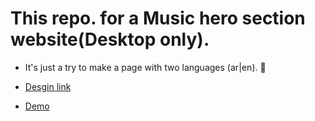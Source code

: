 # This repo. for a Music hero section website(Desktop only).

- It's just a try to make a page with two languages (ar|en). 🙂

- [Desgin link](https://www.freepik.com/free-psd/enjoy-music-landing-page_13762476.htm#query=landing%20page&position=3&from_view=search)

- [Demo](https://music-ibraheem-qadi.netlify.app/)

